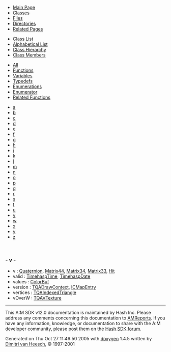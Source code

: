 <div class="tabs">

- [Main Page](index.md)
- <span id="current">[Classes](annotated.md)</span>
- [Files](files.md)
- [Directories](dirs.md)
- [Related Pages](pages.md)

</div>

<div class="tabs">

- [Class List](annotated.md)
- [Alphabetical List](classes.md)
- [Class Hierarchy](hierarchy.md)
- <span id="current">[Class Members](functions.md)</span>

</div>

<div class="tabs">

- [All](functions.md)
- [Functions](functions_func.md)
- <span id="current">[Variables](functions_vars.md)</span>
- [Typedefs](functions_type.md)
- [Enumerations](functions_enum.md)
- [Enumerator](functions_eval.md)
- [Related Functions](functions_rela.md)

</div>

<div class="tabs">

- [a](functions_vars.md#index_a)
- [b](functions_vars_0x62.md#index_b)
- [c](functions_vars_0x63.md#index_c)
- [d](functions_vars_0x64.md#index_d)
- [e](functions_vars_0x65.md#index_e)
- [f](functions_vars_0x66.md#index_f)
- [g](functions_vars_0x67.md#index_g)
- [h](functions_vars_0x68.md#index_h)
- [i](functions_vars_0x69.md#index_i)
- [k](functions_vars_0x6b.md#index_k)
- [l](functions_vars_0x6c.md#index_l)
- [m](functions_vars_0x6d.md#index_m)
- [n](functions_vars_0x6e.md#index_n)
- [o](functions_vars_0x6f.md#index_o)
- [p](functions_vars_0x70.md#index_p)
- [q](functions_vars_0x71.md#index_q)
- [r](functions_vars_0x72.md#index_r)
- [s](functions_vars_0x73.md#index_s)
- [t](functions_vars_0x74.md#index_t)
- [u](functions_vars_0x75.md#index_u)
- <span id="current">[v](functions_vars_0x76.md#index_v)</span>
- [w](functions_vars_0x77.md#index_w)
- [x](functions_vars_0x78.md#index_x)
- [y](functions_vars_0x79.md#index_y)
- [z](functions_vars_0x7a.md#index_z)

</div>

 

### <span id="index_v" class="anchor">- v -</span>

- v : <a href="classQuaternion.md#9e3669d19b675bd57058fd4664205d2a" class="el">Quaternion</a>, <a href="classMatrix44.md#4c625e23a77bbd438ad6f4c0aaf1f49f" class="el">Matrix44</a>, <a href="classMatrix34.md#f493789db894265c54fa31d991268ab8" class="el">Matrix34</a>, <a href="classMatrix33.md#f493789db894265c54fa31d991268ab8" class="el">Matrix33</a>, <a href="classHit.md#9e3669d19b675bd57058fd4664205d2a" class="el">Hit</a>
- valid : <a href="classTimehaspTime.md#9f7d0ee82b6a6ca7ddeae841f3253059" class="el">TimehaspTime</a>, <a href="classTimehaspDate.md#9f7d0ee82b6a6ca7ddeae841f3253059" class="el">TimehaspDate</a>
- values : <a href="classColorBuf.md#f09cc7ee3a9a93273f4b80601cafb00c" class="el">ColorBuf</a>
- version : <a href="structTQADrawContext.md#2af72f100c356273d46284f6fd1dfc08" class="el">TQADrawContext</a>, <a href="structICMapEntry.md#2af72f100c356273d46284f6fd1dfc08" class="el">ICMapEntry</a>
- vertices : <a href="structTQAIndexedTriangle.md#846e8e6cad264a0b1363fd1769b4369c" class="el">TQAIndexedTriangle</a>
- vOverW : <a href="structTQAVTexture.md#d52767e67a2463853997c75b3d497a6c" class="el">TQAVTexture</a>

------------------------------------------------------------------------

<span class="small">This A:M SDK v12.0 documentation is maintained by Hash Inc. Please address any comments concerning this documentation to [AMReports](http://www.hash.com/reports). If you have any information, knowledge, or documentation to share with the A:M developer community, please post them on the [Hash SDK forum](http://www.hash.com/forums/index.php?showforum=11).</span>

Generated on Thu Oct 27 11:46:50 2005 with [<span class="image placeholder" original-image-src="doxygen.png" original-image-title="" height="45" width="100" align="middle" border="0">doxygen</span>](http://www.doxygen.org/index.html) 1.4.5 written by [Dimitri van Heesch](mailto:dimitri@stack.nl), © 1997-2001
